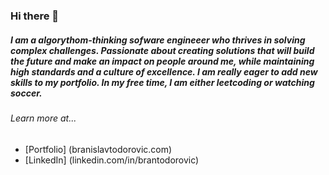 ### Hi there 👋
##### I am a algorythom-thinking sofware engineeer who thrives in solving complex challenges. Passionate about creating solutions that will build the future and make an impact on people around me, while maintaining high standards and a culture of excellence. I am really eager to add new skills to my portfolio. In my free time, I am either leetcoding or watching soccer.

###### Learn more at...

* [Portfolio] (branislavtodorovic.com)
* [LinkedIn] (linkedin.com/in/brantodorovic)

<!--
**bajcula/bajcula** is a ✨ _special_ ✨ repository because its `README.md` (this file) appears on your GitHub profile.

Here are some ideas to get you started:

- 🔭 I’m currently working on ...
- 🌱 I’m currently learning ...
- 👯 I’m looking to collaborate on ...
- 🤔 I’m looking for help with ...
- 💬 Ask me about ...
- 📫 How to reach me: ...
- 😄 Pronouns: ...
- ⚡ Fun fact: ...
-->

